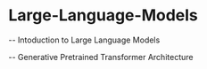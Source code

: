 # Large-Language-Models

-- Intoduction to Large Language Models  
          
-- Generative Pretrained Transformer Architecture
